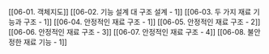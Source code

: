 [[06-01. 객체지도]]
[[06-02. 기능 설계 대 구조 설계 - 1]]
[[06-03. 두 가지 재료 기능과 구조 - 1]]
[[06-04. 안정적인 재료 구조 - 1]]
[[06-05. 안정적인 재료 구조 - 2]]
[[06-06. 안정적인 재료 구조 - 3]]
[[06-07. 안정적인 재료 구조 - 4]]
[[06-08. 불안정한 재료 기능 - 1]]
